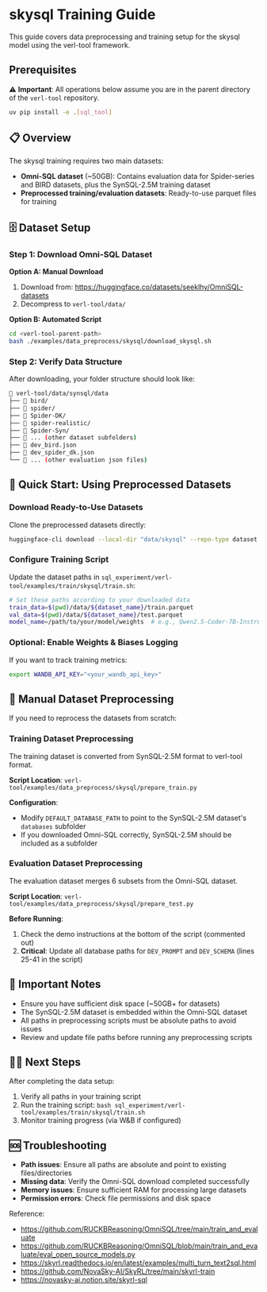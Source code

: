 # skysql Training Guide

This guide covers data preprocessing and training setup for the skysql model using the verl-tool framework.

## Prerequisites

⚠️ **Important**: All operations below assume you are in the parent directory of the `verl-tool` repository.

```bash
uv pip install -e .[sql_tool]
```

## 📋 Overview

The skysql training requires two main datasets:
- **Omni-SQL dataset** (~50GB): Contains evaluation data for Spider-series and BIRD datasets, plus the SynSQL-2.5M training dataset
- **Preprocessed training/evaluation datasets**: Ready-to-use parquet files for training

## 🗄️ Dataset Setup

### Step 1: Download Omni-SQL Dataset

**Option A: Manual Download**
1. Download from: https://huggingface.co/datasets/seeklhy/OmniSQL-datasets
2. Decompress to `verl-tool/data/`

**Option B: Automated Script**
```bash
cd <verl-tool-parent-path>
bash ./examples/data_preprocess/skysql/download_skysql.sh
```

### Step 2: Verify Data Structure

After downloading, your folder structure should look like:

```bash
📁 verl-tool/data/synsql/data
├── 📁 bird/
├── 📁 spider/
├── 📁 Spider-DK/
├── 📁 spider-realistic/
├── 📁 Spider-Syn/
├── 📁 ... (other dataset subfolders)
├── 📄 dev_bird.json
├── 📄 dev_spider_dk.json
└── 📄 ... (other evaluation json files)
```

## 🚀 Quick Start: Using Preprocessed Datasets

### Download Ready-to-Use Datasets

Clone the preprocessed datasets directly:

```bash
huggingface-cli download --local-dir "data/skysql" --repo-type dataset VerlTool/SkyRL-SQL-Reproduction train.parquet test.parquet
```

### Configure Training Script

Update the dataset paths in `sql_experiment/verl-tool/examples/train/skysql/train.sh`:

```bash
# Set these paths according to your downloaded data
train_data=$(pwd)/data/${dataset_name}/train.parquet
val_data=$(pwd)/data/${dataset_name}/test.parquet
model_name=/path/to/your/model/weights  # e.g., Qwen2.5-Coder-7B-Instruct
```

### Optional: Enable Weights & Biases Logging

If you want to track training metrics:

```bash
export WANDB_API_KEY="<your_wandb_api_key>"
```

## 🔧 Manual Dataset Preprocessing

If you need to reprocess the datasets from scratch:

### Training Dataset Preprocessing

The training dataset is converted from SynSQL-2.5M format to verl-tool format.

**Script Location**: `verl-tool/examples/data_preprocess/skysql/prepare_train.py`

**Configuration**:
- Modify `DEFAULT_DATABASE_PATH` to point to the SynSQL-2.5M dataset's `databases` subfolder
- If you downloaded Omni-SQL correctly, SynSQL-2.5M should be included as a subfolder

### Evaluation Dataset Preprocessing

The evaluation dataset merges 6 subsets from the Omni-SQL dataset.

**Script Location**: `verl-tool/examples/data_preprocess/skysql/prepare_test.py`

**Before Running**:
1. Check the demo instructions at the bottom of the script (commented out)
2. **Critical**: Update all database paths for `DEV_PROMPT` and `DEV_SCHEMA` (lines 25-41 in the script)

## 📝 Important Notes

- Ensure you have sufficient disk space (~50GB+ for datasets)
- The SynSQL-2.5M dataset is embedded within the Omni-SQL dataset
- All paths in preprocessing scripts must be absolute paths to avoid issues
- Review and update file paths before running any preprocessing scripts

## 🏃‍♂️ Next Steps

After completing the data setup:
1. Verify all paths in your training script
2. Run the training script: `bash sql_experiment/verl-tool/examples/train/skysql/train.sh`
3. Monitor training progress (via W&B if configured)

## 🆘 Troubleshooting

- **Path issues**: Ensure all paths are absolute and point to existing files/directories
- **Missing data**: Verify the Omni-SQL download completed successfully
- **Memory issues**: Ensure sufficient RAM for processing large datasets
- **Permission errors**: Check file permissions and disk space 

Reference:

- https://github.com/RUCKBReasoning/OmniSQL/tree/main/train_and_evaluate
- https://github.com/RUCKBReasoning/OmniSQL/blob/main/train_and_evaluate/eval_open_source_models.py
- https://skyrl.readthedocs.io/en/latest/examples/multi_turn_text2sql.html
- https://github.com/NovaSky-AI/SkyRL/tree/main/skyrl-train
- https://novasky-ai.notion.site/skyrl-sql